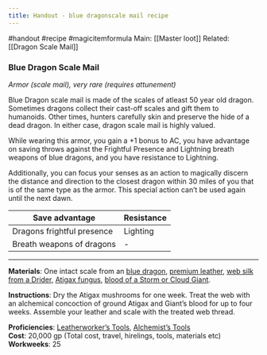 ---title: Handout - blue dragonscale mail recipe---
#handout #recipe #magicitemformula 
Main: [[Master loot]] Related: [[Dragon Scale Mail]]
### Blue Dragon Scale Mail

_Armor (scale mail), very rare (requires attunement)_

Blue Dragon scale mail is made of the scales of atleast 50 year old dragon. Sometimes dragons collect their cast-off scales and gift them to humanoids. Other times, hunters carefully skin and preserve the hide of a dead dragon. In either case, dragon scale mail is highly valued.

While wearing this armor, you gain a +1 bonus to AC, you have advantage on saving throws against the Frightful Presence and Lightning breath weapons of blue dragons, and you have resistance to Lightning.

Additionally, you can focus your senses as an action to magically discern the distance and direction to the closest dragon within 30 miles of you that is of the same type as the armor. This special action can’t be used again until the next dawn.

|**Save advantage**|**Resistance**|
|--------------------------|-------------------|
|Dragons frightful presence|Lighting|
|Breath weapons of dragons|-|

---

**Materials**: One intact scale from an [blue dragon](app://obsidian.md/blue%20dragon), [premium leather](app://obsidian.md/premium%20leather), [web silk from a Drider](app://obsidian.md/web%20silk%20from%20a%20Drider), [Atigax fungus](app://obsidian.md/Atigax%20fungus), [blood of a Storm or Cloud Giant](app://obsidian.md/blood%20of%20a%20Storm%20or%20Cloud%20Giant).

**Instructions**: Dry the Atigax mushrooms for one week. Treat the web with an alchemical concoction of ground Atigax and Giant’s blood for up to four weeks. Assemble your leather and scale with the treated web thread.

**Proficiencies**: [Leatherworker’s Tools](app://obsidian.md/Leatherworker%E2%80%99s%20Tools), [Alchemist’s Tools](app://obsidian.md/Alchemist%E2%80%99s%20Tools)  
**Cost**: 20,000 gp  (Total cost, travel, hirelings, tools, materials etc)
**Workweeks**: 25
